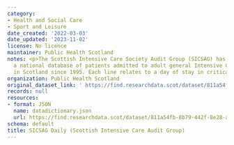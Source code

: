 ```yaml
---
category:
- Health and Social Care
- Sport and Leisure
date_created: '2022-03-03'
date_updated: '2023-11-02'
license: No licence
maintainer: Public Health Scotland
notes: <p>The Scottish Intensive Care Society Audit Group (SICSAG) has maintained
  a national database of patients admitted to adult general Intensive Care Units (ICU)
  in Scotland since 1995. Each line relates to a day of stay in critical care.</p>
organization: Public Health Scotland
original_dataset_link: ' https://find.researchdata.scot/dataset/811a54fb-8b79-442f-8e28-a725a0561a15'
records: null
resources:
- format: JSON
  name: datadictionary.json
  url: https://find.researchdata.scot/dataset/811a54fb-8b79-442f-8e28-a725a0561a15/resource/811a54fb-8b79-442f-8e28-a725a0561a15/download/datadictionary.json
schema: default
title: SICSAG Daily (Scottish Intensive Care Audit Group)
---
```

